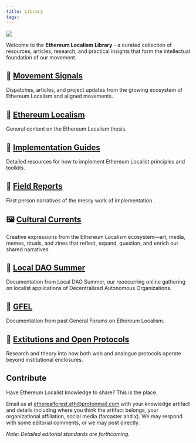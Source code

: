 ```yaml
---
title: Library
tags:
---
```

![](assets/library.png)

Welcome to the **Ethereum Localism Library** - a curated collection of resources, articles, research, and practical insights that form the intellectual foundation of our movement.

## 📰 [Movement Signals](library/Movement-Signals)
Dispatches, articles, and project updates from the growing ecosystem of Ethereum Localism and aligned movements.

## 📁 [Ethereum Localism](library/Ethereum-Localism)
General content on the Ethereum Localism thesis.

## 📁 [Implementation Guides](library/Implementation-Guides)
Detailed resources for how to implement Ethereum Localist principles and toolkits.

## 📁 [Field Reports](library/Field-Reports)
First person narratives of the messy work of implementation .

## 🖼️ [Cultural Currents](resources/gallery)
Creative expressions from the Ethereum Localism ecosystem—art, media, memes, rituals, and zines that reflect, expand, question, and enrich our shared narratives.

## 📁 [Local DAO Summer](library/Local-DAO-Summer)
Documentation from Local DAO Summer, our reoccurring online gathering on localist applications of Decentralized Autonomous Organizations. 

## 📁 [GFEL](library/GFEL)
Documentation from past General Forums on Ethereum Localism.

## 📁 [Extitutions and Open Protocols](library/Extitutions-and-Open-Protocols)
Research and theory into how both web and analogue protocols operate beyond institutional enclosures.

## Contribute

Have Ethereum Localist knowledge to share? This is the place. 

Email us at etherealforest.eth@protonmail.com with your knowledge artifact and details including where you think the artifact belongs, your organizational affiliation, social media (farcaster and x). We may respond with some editorial comments, or we may post directly. 

*Note: Detailed editorial standards are forthcoming.*
